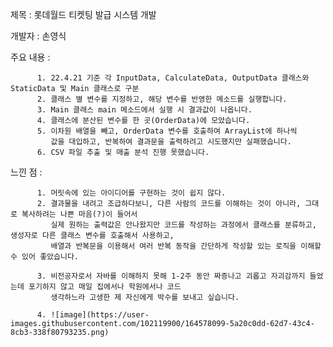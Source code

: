 제목 : 롯데월드 티켓팅 발급 시스템 개발

개발자 : 손영식

주요 내용 : 


          1. 22.4.21 기준 각 InputData, CalculateData, OutputData 클래스와 StaticData 및 Main 클래스로 구분
          2. 클래스 별 변수를 지정하고, 해당 변수를 반영한 메소드를 실행합니다.
          3. Main 클래스 main 메소드에서 실행 시 결과값이 나옵니다.
          4. 클래스에 분산된 변수를 한 곳(OrderData)에 모았습니다.
          5. 이차원 배열을 빼고, OrderData 변수를 호출하여 ArrayList에 하나씩
             값을 대입하고, 반복하여 결과문을 출력하려고 시도했지만 실패했습니다.
          6. CSV 파일 추출 및 매출 분석 진행 못했습니다.
          
느낀 점 :

          1. 머릿속에 있는 아이디어를 구현하는 것이 쉽지 않다.
          2. 결과물을 내려고 조급하다보니, 다른 사람의 코드를 이해하는 것이 아니라, 그대로 복사하려는 나쁜 마음(?)이 들어서
             실제 원하는 출력값은 안나왔지만 코드를 작성하는 과정에서 클래스를 분류하고, 생성자로 다른 클래스 변수를 호출해서 사용하고,
             배열과 반복문을 이용해서 여러 반복 동작을 간단하게 작성할 있는 로직을 이해할 수 있어 좋았습니다.
          
          3. 비전공자로서 자바를 이해하지 못해 1-2주 동안 짜증나고 괴롭고 자괴감까지 들었는데 포기하지 않고 매일 집에서나 학원에서나 코드 
             생각하느라 고생한 제 자신에게 박수를 보내고 싶습니다.

          4. ![image](https://user-images.githubusercontent.com/102119900/164578099-5a20c0dd-62d7-43c4-8cb3-338f80793235.png)


